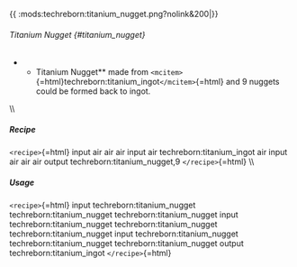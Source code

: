 {{ :mods:techreborn:titanium_nugget.png?nolink&200\|}}

###### Titanium Nugget {#titanium_nugget}

-   -   Titanium Nugget\*\* made from
        `<mcitem>`{=html}techreborn:titanium_ingot`</mcitem>`{=html} and
        9 nuggets could be formed back to ingot.

\\\\

##### Recipe

`<recipe>`{=html} input air air air input air techreborn:titanium_ingot
air input air air air output techreborn:titanium_nugget,9
`</recipe>`{=html} \\\\

##### Usage

`<recipe>`{=html} input techreborn:titanium_nugget
techreborn:titanium_nugget techreborn:titanium_nugget input
techreborn:titanium_nugget techreborn:titanium_nugget
techreborn:titanium_nugget input techreborn:titanium_nugget
techreborn:titanium_nugget techreborn:titanium_nugget output
techreborn:titanium_ingot `</recipe>`{=html}
